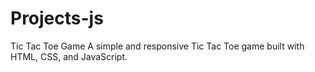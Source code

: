 # Projects-js
Tic Tac Toe Game
A simple and responsive Tic Tac Toe game built with HTML, CSS, and JavaScript.
